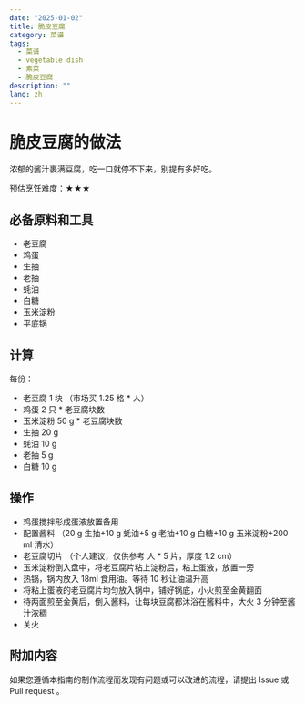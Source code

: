 ```yaml
---
date: "2025-01-02"
title: 脆皮豆腐
category: 菜谱
tags:
  - 菜谱
  - vegetable dish
  - 素菜
  - 脆皮豆腐
description: ""
lang: zh
---
```


# 脆皮豆腐的做法

浓郁的酱汁裹满豆腐，吃一口就停不下来，别提有多好吃。

预估烹饪难度：★★★

## 必备原料和工具

- 老豆腐
- 鸡蛋
- 生抽
- 老抽
- 蚝油
- 白糖
- 玉米淀粉
- 平底锅

## 计算

每份：

- 老豆腐 1 块 （市场买 1.25 格 * 人）
- 鸡蛋 2 只 * 老豆腐块数
- 玉米淀粉 50 g * 老豆腐块数
- 生抽 20 g
- 蚝油 10 g
- 老抽 5 g
- 白糖 10 g

## 操作

- 鸡蛋搅拌形成蛋液放置备用
- 配置酱料 （20 g 生抽+10 g 蚝油+5 g 老抽+10 g 白糖+10 g 玉米淀粉+200 ml 清水）
- 老豆腐切片 （个人建议，仅供参考  人 * 5 片，厚度 1.2 cm）
- 玉米淀粉倒入盘中，将老豆腐片粘上淀粉后，粘上蛋液，放置一旁
- 热锅，锅内放入 18ml 食用油。等待 10 秒让油温升高
- 将粘上蛋液的老豆腐片均匀放入锅中，铺好锅底，小火煎至金黄翻面
- 待两面煎至金黄后，倒入酱料，让每块豆腐都沐浴在酱料中，大火 3 分钟至酱汁浓稠
- 关火

## 附加内容

如果您遵循本指南的制作流程而发现有问题或可以改进的流程，请提出 Issue 或 Pull request 。
